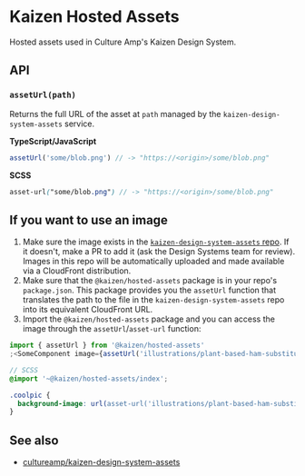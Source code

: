 # Kaizen Hosted Assets

Hosted assets used in Culture Amp's Kaizen Design System.

## API

### `assetUrl(path)`

Returns the full URL of the asset at `path` managed by the
`kaizen-design-system-assets` service.

**TypeScript/JavaScript**

```ts
assetUrl('some/blob.png') // -> "https://<origin>/some/blob.png"
```

**SCSS**

```scss
asset-url("some/blob.png") // -> "https://<origin>/some/blob.png"
```

## If you want to use an image

1. Make sure the image exists in the [`kaizen-design-system-assets` repo](https://github.com/cultureamp/kaizen-design-system-assets). If it doesn't, make a PR to add it (ask the Design Systems team for review). Images in this repo will be automatically uploaded and made available via a CloudFront distribution.
2. Make sure that the `@kaizen/hosted-assets` package is in your repo's `package.json`. This package provides you the `assetUrl` function that translates the path to the file in the `kaizen-design-system-assets` repo into its equivalent CloudFront URL.
3. Import the `@kaizen/hosted-assets` package and you can access the image through the `assetUrl`/`asset-url` function:

```js
import { assetUrl } from '@kaizen/hosted-assets'
;<SomeComponent image={assetUrl('illustrations/plant-based-ham-substitute.png')} />
```

```scss
// SCSS
@import '~@kaizen/hosted-assets/index';

.coolpic {
  background-image: url(asset-url('illustrations/plant-based-ham-substitute.png'));
}
```

## See also

- [cultureamp/kaizen-design-system-assets](https://github.com/cultureamp/kaizen-design-system-assets/)
